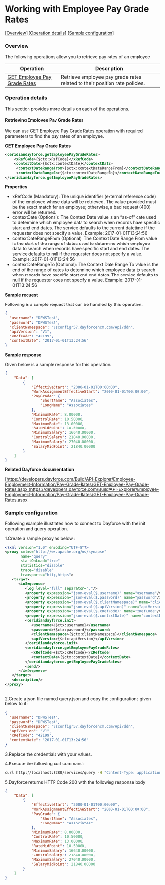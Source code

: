 # Working with Employee Pay Grade Rates

[[Overview]](#overview)  [[Operation details]](#operation-details)  [[Sample configuration]](#sample-configuration)

### Overview 

The following operations allow you to retrieve pay rates of an employee

| Operation | Description |
| ------------- |-------------|
|[GET Employee Pay Grade Rates](#retrieving-employee-pay-grade-rates)| Retrieve employee pay grade rates related to their position rate policies. |

### Operation details

This section provides more details on each of the operations.

#### Retrieving Employee Pay Grade Rates
We can use GET Employee Pay Grade Rates operation with required parameters to find the pay rates of an employee.

**GET Employee Pay Grade Rates**
```xml
<ceridiandayforce.getEmployeePayGradeRates>
    <xRefCode>{$ctx:xRefCode}</xRefCode>
    <contextDate>{$ctx:contextDate}</contextDate>
     <contextDateRangeFrom>{$ctx:contextDateRangeFrom}</contextDateRangeFrom>
     <contextDateRangeTo>{$ctx:contextDateRangeTo}</contextDateRangeTo>
</ceridiandayforce.getEmployeePayGradeRates>
```

**Properties**

* xRefCode (Mandatory): The unique identifier (external reference code) of the employee whose data will be retrieved. The value provided must be the exact match for an employee; otherwise, a bad request (400) error will be returned.
* contextDate (Optional): The Context Date value is an “as-of” date used to determine which employee data to search when records have specific start and end dates. The service defaults to the current datetime if the requester does not specify a value. Example: 2017-01-01T13:24:56
* contextDateRangeFrom (Optional): The Context Date Range From value is the start of the range of dates used to determine which employee data to search when records have specific start and end dates. The service defaults to null if the requester does not specify a value. Example: 2017-01-01T13:24:56
* contextDateRangeTo (Optional): The Context Date Range To value is the end of the range of dates to determine which employee data to search when records have specific start and end dates. The service defaults to null if the requester does not specify a value. Example: 2017-01-01T13:24:56

**Sample request**

Following is a sample request that can be handled by this operation.

```json
{
  "username": "DFWSTest",
  "password": "DFWSTest",
  "clientNamespace": "usconfigr57.dayforcehcm.com/Api/ddn",
  "apiVersion": "V1",
  "xRefCode": "42199",
  "contextDate": "2017-01-01T13:24:56"
}
```

**Sample response**

Given below is a sample response for this operation.

```json
{
    "Data": [
        {
            "EffectiveStart": "2000-01-01T00:00:00",
            "WorkAssignmentEffectiveStart": "2000-01-01T00:00:00",
            "PayGrade": {
                "ShortName": "Associates",
                "LongName": "Associates"
            },
            "MinimumRate": 8.00000,
            "ControlRate": 10.50000,
            "MaximumRate": 13.00000,
            "RateMidPoint": 10.50000,
            "MinimumSalary": 16640.00000,
            "ControlSalary": 21840.00000,
            "MaximumSalary": 27040.00000,
            "SalaryMidPoint": 21840.00000
        }
    ]
}
```

**Related Dayforce documentation**

[https://developers.dayforce.com/Build/API-Explorer/Employee-Employment-Information/Pay-Grade-Rates/GET-Employee-Pay-Grade-Rates.aspx](https://developers.dayforce.com/Build/API-Explorer/Employee-Employment-Information/Pay-Grade-Rates/GET-Employee-Pay-Grade-Rates.aspx)

### Sample configuration

Following example illustrates how to connect to Dayforce with the init operation and query operation.

1.Create a sample proxy as below :
```xml
<?xml version="1.0" encoding="UTF-8"?>
<proxy xmlns="http://ws.apache.org/ns/synapse"
       name="query"
       startOnLoad="true"
       statistics="disable"
       trace="disable"
       transports="http,https">
   <target>
      <inSequence>
         <log level="full" separator=","/>
         <property expression="json-eval($.username)" name="username"/>
         <property expression="json-eval($.password)" name="password"/>
         <property expression="json-eval($.clientNamespace)" name="clientNamespace"/>
         <property expression="json-eval($.apiVersion)" name="apiVersion"/>
         <property expression="json-eval($.xRefCode)" name="xRefCode"/>
         <property expression="json-eval($.contextDate)" name="contextDate"/>
         <ceridiandayforce.init>
            <username>{$ctx:username}</username>
            <password>{$ctx:password}</password>
            <clientNamespace>{$ctx:clientNamespace}</clientNamespace>
            <apiVersion>{$ctx:apiVersion}</apiVersion>
         </ceridiandayforce.init>
         <ceridiandayforce.getEmployeePayGradeRates>
            <xRefCode>{$ctx:xRefCode}</xRefCode>
            <contextDate>{$ctx:contextDate}</contextDate>
         </ceridiandayforce.getEmployeePayGradeRates>
         <send/>
      </inSequence>
   </target>
   <description/>
</proxy>
                                
```

2.Create a json file named query.json and copy the configurations given below to it:

```json
{
  "username": "DFWSTest",
  "password": "DFWSTest",
  "clientNamespace": "usconfigr57.dayforcehcm.com/Api/ddn",
  "apiVersion": "V1",
  "xRefCode": "42199",
  "contextDate": "2017-01-01T13:24:56"
}
```
3.Replace the credentials with your values.

4.Execute the following curl command:

```bash
curl http://localhost:8280/services/query -H "Content-Type: application/json" -d @query.json
```
5.Dayforce returns HTTP Code 200 with the following response body

```json
{
    "Data": [
        {
            "EffectiveStart": "2000-01-01T00:00:00",
            "WorkAssignmentEffectiveStart": "2000-01-01T00:00:00",
            "PayGrade": {
                "ShortName": "Associates",
                "LongName": "Associates"
            },
            "MinimumRate": 8.00000,
            "ControlRate": 10.50000,
            "MaximumRate": 13.00000,
            "RateMidPoint": 10.50000,
            "MinimumSalary": 16640.00000,
            "ControlSalary": 21840.00000,
            "MaximumSalary": 27040.00000,
            "SalaryMidPoint": 21840.00000
        }
    ]
}
```
